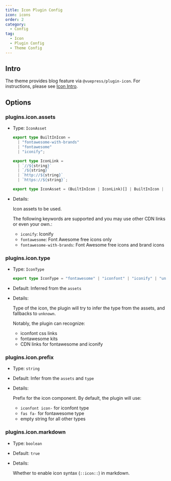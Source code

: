 ```yaml
---
title: Icon Plugin Config
icon: icons
order: 2
category:
  - Config
tag:
  - Icon
  - Plugin Config
  - Theme Config
---
```


## Intro

The theme provides blog feature via `@vuepress/plugin-icon`. For instructions, please see [Icon Intro](../../guide/interface/icon.md).

## Options

### plugins.icon.assets

- Type: `IconAsset`

  ```ts
  export type BuiltInIcon =
    | "fontawesome-with-brands"
    | "fontawesome"
    | "iconify";

  export type IconLink =
    | `//${string}`
    | `/${string}`
    | `http://${string}`
    | `https://${string}`;

  export type IconAsset = (BuiltInIcon | IconLink)[] | BuiltInIcon | IconLink;
  ```

- Details:

  Icon assets to be used.

  The following keywords are supported and you may use other CDN links or even your own.:
  - `iconify`: Iconify
  - `fontawesome`: Font Awesome free icons only
  - `fontawesome-with-brands`: Font Awesome free icons and brand icons

### plugins.icon.type

- Type: `IconType`

  ```ts
  export type IconType = "fontawesome" | "iconfont" | "iconify" | "unknown";
  ```

- Default: Inferred from the `assets`

- Details:

  Type of the icon, the plugin will try to infer the type from the assets, and fallbacks to `unknown`.

  Notably, the plugin can recognize:
  - iconfont css links
  - fontawesome kits
  - CDN links for fontawesome and iconify

### plugins.icon.prefix

- Type: `string`
- Default: Infer from the `assets` and `type`
- Details:

  Prefix for the icon component. By default, the plugin will use:
  - `iconfont icon-` for iconfont type
  - `fas fa-` for fontawesome type
  - empty string for all other types

### plugins.icon.markdown

- Type: `boolean`
- Default: `true`
- Details:

  Whether to enable icon syntax (`::icon::`) in markdown.
